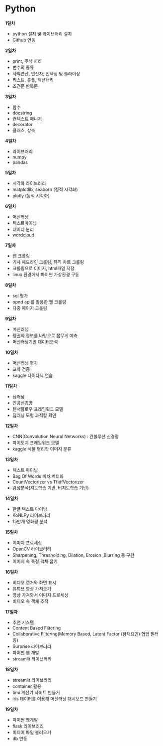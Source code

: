 # Python

**1일차**
+ python 설치 및 라이브러리 설치
+ Github 연동


**2일차**
+ print, 주석 처리
+ 변수의 종류
+ 사칙연산, 연산자, 인덱싱 및 슬라이싱
+ 리스트, 튜플, 딕션너리
+ 조건문 반복문


**3일차**
+ 함수
+ docstring
+ 컨텍스트 매니저
+ decorator
+ 클래스, 상속


**4일차**
+ 라이브러리
+ numpy
+ pandas

**5일차**
+ 시각화 라이브러리
+ matplotlib, seaborn (정적 시각화) 
+ plotly (동적 시각화)


**6일차**
+ 머신러닝
+ 텍스트마이닝
+ 데이터 분리
+ wordcloud


**7일차**
+ 웹 크롤링
+ 기사 헤드라인 크롤링, 뮤직 차트 크롤링
+ 크롤링으로 이미지, html파일 저장
+ linux 환경에서 파이썬 가상환경 구동

**8일차**
+ sql 평가
+ opnd api를 활용한 웹 크롤링
+ 다중 페이지 크롤링

**9일차**
+ 머신러닝 
+ 펭귄의 정보를 바탕으로 몸무게 예측
+ 머신러닝기반 데이터분석

**10일차**
+ 머신러닝 평가
+ 교차 검증
+ kaggle 타이타닉 연습

**11일차**
+ 딥러닝
+ 인공신경망
+ 텐서플로우 프레임워크 모델
+ 딥러닝 모형 과적합 확인

**12일차**
+ CNN(Convolution Neural Networks) : 컨볼루션 신경망
+ 파이토치 프레임워크 모델
+ kaggle 식물 병리학 이미지 분류

**13일차**
+ 텍스트 마이닝
+ Bag Of Words 피처 벡터화
+ CountVectorizer vs TfidfVectorizer
+ 감성분석(지도학습 기반, 비지도학습 기반)

**14일차**
+ 한글 텍스트 마이닝
+ KoNLPy 라이브러리
+ 15만개 영화평 분석 

**15일차**
+ 이미지 프로세싱
+ OpenCV 라이브러리
+ Sharpening, Thresholding, Dilation, Erosion ,Blurring 등 구현
+ 이미지 속 특정 객체 잡기

**16일차**
+ 비디오 캡처와 화면 표시
+ 유튜브 영상 가져오기
+ 영상 가져와서 이미지 프로세싱
+ 비디오 속 객체 추적

**17일차**
+ 추천 시스템
+ Content Based Filtering
+ Collaborative Filtering(Memory Based, Latent Factor (잠재요인) 협업 필터링)
+ Surprise 라이브러리
+ 파이썬 웹 개발
+ streamlit 라이브러리

**18일차**
+ streamlit 라이브러리
+ container 활용
+ bmi 계산기 사이트 만들기
+ iris 데이터를 이용해 머신러닝 대시보드 만들기

**19일차**
+ 파이썬 웹개발
+ flask 라이브러리
+ 미디어 파일 불러오기
+ db 연동
